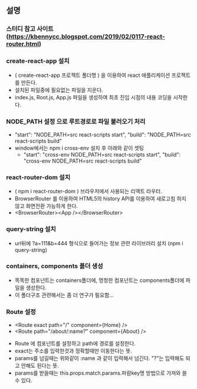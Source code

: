 

## 설명 

### 스터디 참고 사이트 (https://kbennycc.blogspot.com/2019/02/0117-react-router.html)

### create-react-app 설치
* ( create-react-app 프로젝트 폴더명 ) 을 이용하여 react 애플리케이션 프로젝트를 만든다.
* 설치된 파일중에 필요없는 파일을 지운다.
* index.js, Root.js, App.js 파일을 생성하여 최초 진입 시점의 내용 코딩을 시작한다.

### NODE_PATH 설정 으로 루트경로로 파일 불러오기 처리
* "start": "NODE_PATH=src react-scripts start", "build": "NODE_PATH=src react-scripts build"
* window에서는 npm i cross-env 설치 후 아래와 같이 셋팅
  - "start": "cross-env NODE_PATH=src react-scripts start", "build": "cross-env NODE_PATH=src react-scripts build"

### react-router-dom 설치
* ( npm i react-router-dom ) 브라우저에서 사용되는 리액트 라우터.
* BrowserRouter 를 이용하여 HTML5의 history API를 이용하여 새로고침 하지 않고 화면전환 가능하게 한다.
* &lt;BrowserRouter&gt;&lt;App /&gt;&lt;/BrowserRouter&gt;
 
### query-string 설치
* url뒤에 ?a=111&b=444 형식으로 들어가는 정보 관련 라이브러리 설치 (npm i query-string) 

### containers, components 폴더 생성
* 똑똑한 컴포넌트는 containers폴더에, 멍청한 컴포넌트는 components폴더에 파일을 생성한다.
* 이 폴더구조 관련해서는 좀 더 연구가 필요함...

### Route 설정
* &lt;Route exact path="/" component={Home} /&gt;
* &lt;Route path="/about/:name?" component={About} /&gt;
 - Route 에 컴포넌트를 설정하고 path에 경로를 설정한다.
 - exact는 주소를 입력한것과 정확할때만 이동한다는 뜻.
 - params를 넘길때는 위와같이 :name 과 같이 입력해서 넘긴다. "?"는 입력해도 되고 안해도 된다는 뜻.
 - params를 받을때는 this.props.match.params.파람key명  방법으로 가져와 쓸 수 있다.




